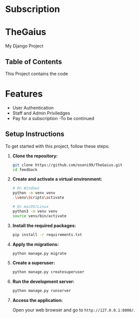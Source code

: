 # Subscription
# TheGaius
My Django Project 
## Table of Contents 
This Project contains the code  
# Features
- User Authentication
- Staff and Admin Priviledges 
- Pay for a subscription
-To be continued

## Setup Instructions

To get started with this project, follow these steps:

1. **Clone the repository:**

    ```sh
    git clone https://github.com/oseni99/TheGaius.git
    cd feedback
    ```

2. **Create and activate a virtual environment:**

    ```sh
    # On Windows
    python -m venv venv
    .\venv\Scripts\activate

    # On macOS/Linux
    python3 -m venv venv
    source venv/bin/activate
    ```

3. **Install the required packages:**

    ```sh
    pip install -r requirements.txt
    ```

4. **Apply the migrations:**

    ```sh
    python manage.py migrate
    ```

5. **Create a superuser:**

    ```sh
    python manage.py createsuperuser
    ```

6. **Run the development server:**

    ```sh
    python manage.py runserver
    ```

7. **Access the application:**

    Open your web browser and go to `http://127.0.0.1:8000/`.
